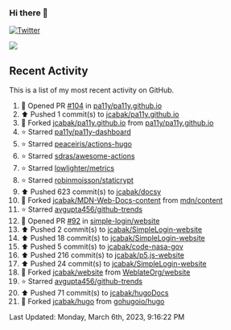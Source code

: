 ### Hi there 👋

[![Twitter](https://img.shields.io/twitter/follow/jcabak?style=social)](https://twitter.com/intent/follow?screen_name=JCabak)

![](http://github-profile-summary-cards.vercel.app/api/cards/profile-details?username=jcabak&theme=github)

<!--
**jcabak/jcabak** is a ✨ _special_ ✨ repository because its `README.md` (this file) appears on your GitHub profile.

Here are some ideas to get you started:

- 🔭 I’m currently working on ...
- 🌱 I’m currently learning ...
- 👯 I’m looking to collaborate on ...
- 🤔 I’m looking for help with ...
- 💬 Ask me about ...
- 📫 How to reach me: ...
- 😄 Pronouns: ...
- ⚡ Fun fact: ...
-->
## Recent Activity

This is a list of my most recent activity on GitHub.

<!--RECENT_ACTIVITY:start-->
1. 💪 Opened PR [#104](https://github.com/pa11y/pa11y.github.io/pull/104) in [pa11y/pa11y.github.io](https://github.com/pa11y/pa11y.github.io)<br>
2. ⬆️ Pushed 1 commit(s) to [jcabak/pa11y.github.io](https://github.com/jcabak/pa11y.github.io)<br>
3. 🔱 Forked [jcabak/pa11y.github.io](https://github.com/jcabak/pa11y.github.io) from [pa11y/pa11y.github.io](https://github.com/pa11y/pa11y.github.io)<br>
4. ⭐ Starred [pa11y/pa11y-dashboard](https://github.com/pa11y/pa11y-dashboard)<br>
5. ⭐ Starred [peaceiris/actions-hugo](https://github.com/peaceiris/actions-hugo)<br>
6. ⭐ Starred [sdras/awesome-actions](https://github.com/sdras/awesome-actions)<br>
7. ⭐ Starred [lowlighter/metrics](https://github.com/lowlighter/metrics)<br>
8. ⭐ Starred [robinmoisson/staticrypt](https://github.com/robinmoisson/staticrypt)<br>
9. ⬆️ Pushed 623 commit(s) to [jcabak/docsy](https://github.com/jcabak/docsy)<br>
10. 🔱 Forked [jcabak/MDN-Web-Docs-content](https://github.com/jcabak/MDN-Web-Docs-content) from [mdn/content](https://github.com/mdn/content)<br>
11. ⭐ Starred [avgupta456/github-trends](https://github.com/avgupta456/github-trends)<br>
12. 💪 Opened PR [#92](https://github.com/simple-login/website/pull/92) in [simple-login/website](https://github.com/simple-login/website)<br>
13. ⬆️ Pushed 2 commit(s) to [jcabak/SimpleLogin-website](https://github.com/jcabak/SimpleLogin-website)<br>
14. ⬆️ Pushed 18 commit(s) to [jcabak/SimpleLogin-website](https://github.com/jcabak/SimpleLogin-website)<br>
15. ⬆️ Pushed 5 commit(s) to [jcabak/code-nasa-gov](https://github.com/jcabak/code-nasa-gov)<br>
16. ⬆️ Pushed 216 commit(s) to [jcabak/p5.js-website](https://github.com/jcabak/p5.js-website)<br>
17. ⬆️ Pushed 24 commit(s) to [jcabak/SimpleLogin-website](https://github.com/jcabak/SimpleLogin-website)<br>
18. 🔱 Forked [jcabak/website](https://github.com/jcabak/website) from [WeblateOrg/website](https://github.com/WeblateOrg/website)<br>
19. ⭐ Starred [avgupta456/github-trends](https://github.com/avgupta456/github-trends)<br>
20. ⬆️ Pushed 71 commit(s) to [jcabak/hugoDocs](https://github.com/jcabak/hugoDocs)<br>
21. 🔱 Forked [jcabak/hugo](https://github.com/jcabak/hugo) from [gohugoio/hugo](https://github.com/gohugoio/hugo)<br>
<!--RECENT_ACTIVITY:end-->

<!--RECENT_ACTIVITY:last_update-->
Last Updated: Monday, March 6th, 2023, 9:16:22 PM
<!--RECENT_ACTIVITY:last_update_end-->
